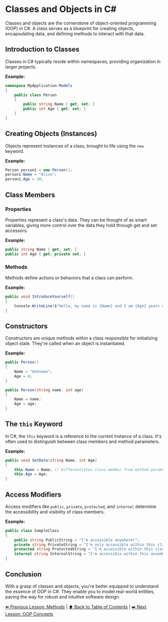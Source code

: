# Classes and Objects in C#

Classes and objects are the cornerstone of object-oriented programming (OOP) in C#. A class serves as a blueprint for creating objects, encapsulating data, and defining methods to interact with that data.

## Introduction to Classes

Classes in C# typically reside within namespaces, providing organization in larger projects.

**Example:**
```csharp
namespace MyApplication.Models
{
    public class Person
    {
        public string Name { get; set; }
        public int Age { get; set; }
    }
}

```


## Creating Objects (Instances)

Objects represent instances of a class, brought to life using the `new` keyword.

**Example:**
```csharp
Person person1 = new Person();
person1.Name = "Alice";
person1.Age = 30;

```


## Class Members

### Properties

Properties represent a class's data. They can be thought of as smart variables, giving more control over the data they hold through get and set accessors.

**Example:**
```csharp
public string Name { get; set; }
public int Age { get; private set; }

```


### Methods

Methods define actions or behaviors that a class can perform.

**Example:**
```csharp
public void IntroduceYourself()
{
    Console.WriteLine($"Hello, my name is {Name} and I am {Age} years old.");
}

```


## Constructors

Constructors are unique methods within a class responsible for initializing object state. They're called when an object is instantiated.

**Example:**
```csharp
public Person()
{
    Name = "Unknown";
    Age = 0;
}

public Person(string name, int age)
{
    Name = name;
    Age = age;
}

```


## The `this` Keyword

In C#, the `this` keyword is a reference to the current instance of a class. It's often used to distinguish between class members and method parameters.

**Example:**
```csharp
public void SetData(string Name, int Age)
{
    this.Name = Name; // Differentiates class member from method parameter
    this.Age = Age;
}

```


## Access Modifiers

Access modifiers like `public`, `private`, `protected`, and `internal` determine the accessibility and visibility of class members.

**Example:**
```csharp
public class SampleClass
{
    public string PublicString = "I'm accessible anywhere!";
    private string PrivateString = "I'm only accessible within this class.";
    protected string ProtectedString = "I'm accessible within this class and derived classes.";
    internal string InternalString = "I'm accessible within this assembly.";
}

```


## Conclusion

With a grasp of classes and objects, you're better equipped to understand the essence of OOP in C#. They enable you to model real-world entities, paving the way for robust and intuitive software design.

[⬅️ Previous Lesson: Methods](../Methods.md) | [⬆️ Back to Table of Contents](../README.md) | [➡️ Next Lesson: OOP Concepts](./OOPConcepts.md)
